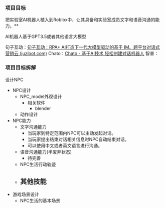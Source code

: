 ###  项目目标

把实验室AI机器人植入到Roblox中，让其具备和实验室成员文字和语音沟通的能力。**



AI机器人基于GPT3.5或者其他语言大模型

句子互动：[句子互动：RPA+ AI打造下一代大模型驱动的基于 IM、跨平台对话式营销云 (juzibot.com)](https://juzibot.com/)
Chato：[Chato - 基于AI技术 轻松创建对话机器人](https://chato.cn/)
智普：


### 项目目标拆解

设计NPC
- NPC设计
	- NPC_model外观设计
		- 相关软件
			- blender
	- 动作设计
- NPC能力
	- 文字沟通能力
		- 当玩家到特定范围内NPC可以主动发起对话。
		- 当玩家提出结束对话相关信息时NPC自动结束对话。
		- 可以使用中文或者英文语言进行沟通。
	- 语音沟通能力(半废弃状态)
		- 待完善
	- NPC生活行动轨迹
	- 其他技能
		- 
- 游戏场景设计
	- NPC生活的基本场景






